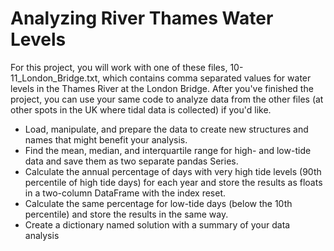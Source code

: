 #     Analyzing River Thames Water Levels
 For this project, you will work with one of these files, 10-11_London_Bridge.txt, which contains comma separated values for water levels in the Thames River at the London Bridge. After you've finished the project, you can use your same code to analyze data from the other files (at other spots in the UK where tidal data is collected) if you'd like.
 - Load, manipulate, and prepare the data to create new structures and names that might benefit your analysis.
 - Find the mean, median, and interquartile range for high- and low-tide data and save them as two separate pandas Series.
 - Calculate the annual percentage of days with very high tide levels (90th percentile of high tide days) for each year and store the results as floats in a two-column DataFrame with the index reset.
 - Calculate the same percentage for low-tide days (below the 10th percentile) and store the results in the same way.
 - Create a dictionary named solution with a summary of your data analysis
